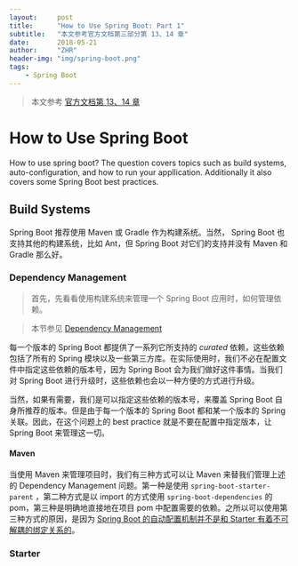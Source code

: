 ```yaml
---
layout:     post
title:      "How to Use Spring Boot: Part 1"
subtitle:   "本文参考官方文档第三部分第 13、14 章"
date:       2018-05-21
author:     "ZHR"
header-img: "img/spring-boot.png"
tags:
    - Spring Boot
---
```


> 本文参考 [官方文档第 13、14 章](https://docs.spring.io/spring-boot/docs/current/reference/htmlsingle/#using-boot-build-systems)

# How to Use Spring Boot 

How to use spring boot? The question covers topics such as build systems, auto-configuration, and how to run your appllication. Additionally it also covers some Spring Boot best practices.

## Build Systems

Spring Boot 推荐使用 Maven 或 Gradle 作为构建系统。当然， Spring Boot 也支持其他的构建系统，比如 Ant，但 Spring Boot 对它们的支持并没有 Maven 和 Gradle 那么好。

### Dependency Management

> 首先，先看看使用构建系统来管理一个 Spring Boot 应用时，如何管理依赖。

> 本节参见 [Dependency Management](https://docs.spring.io/spring-boot/docs/current-SNAPSHOT/reference/htmlsingle/#using-boot-dependency-management) 

每一个版本的 Spring Boot 都提供了一系列它所支持的 *curated* 依赖，这些依赖包括了所有的 Spring 模块以及一些第三方库。在实际使用时，我们不必在配置文件中指定这些依赖的版本号，因为 Spring Boot 会为我们做好这件事情。当我们对 Spring Boot 进行升级时，这些依赖也会以一种方便的方式进行升级。

当然，如果有需要，我们是可以指定这些依赖的版本号，来覆盖 Spring Boot 自身所推荐的版本。但是由于每一个版本的 Spring Boot 都和某一个版本的 Spring 关联。因此，在这个问题上的 best practice 就是不要在配置中指定版本，让 Spring Boot 来管理这一切。

#### Maven

当使用 Maven 来管理项目时，我们有三种方式可以让 Maven 来替我们管理上述的 Dependency Management 问题。第一种是使用 `spring-boot-starter-parent` ，第二种方式是以 import 的方式使用 `spring-boot-dependencies` 的 pom，第三种是明确地直接地在项目 pom 中配置需要的依赖。之所以可以使用第三种方式的原因，是因为 [Spring Boot 的自动配置机制并不是和 Starter 有着不可解耦的绑定关系的](https://docs.spring.io/spring-boot/docs/current/reference/htmlsingle/#getting-started-first-application-auto-configuration)。

### Starter

